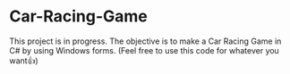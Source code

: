 # Car-Racing-Game
This project is in progress.
The objective is to make a Car Racing Game in C# by using Windows forms.
(Feel free to use this code for whatever you want👍)

